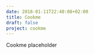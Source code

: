 ```yaml
---
date: 2018-01-11T22:40:08+02:00
title: Cookme
draft: false
project: cookme 
---
```

Cookme placeholder